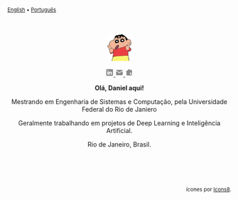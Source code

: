 <sub><a href="./README.md">English</a> • <a href="./README_pt_BR.md">Português</a></sub>
<div align="center">
  <br>
  <br>
  <a href="https://www.danields.me/pt_BR">
    <img height="60" src="./imgs/avatars/shinchan.png" />
  </a>
  <br>
  <p>
    <a href="https://www.linkedin.com/in/ddssantos/">
      <img width="18" src="./imgs/linkedin.svg" />
    </a>
    <a href="mailto:daniel.d.s.c.g@hotmail.com">
      <img width="18" src="./imgs/email.png" />
    </a>
    <a href="https://www.danields.me/pt_BR">
      <img width="18"src="./imgs/webpage.png" />
    </a>
  </p>
  <p><b>Olá, Daniel aqui!</b></p> 
  <p>Mestrando em Engenharia de Sistemas e Computação, pela Universidade Federal do Rio de Janiero</p>
  <p>Geralmente trabalhando em projetos de Deep Learning e Inteligência Artificial.</p>
  <p>Rio de Janeiro, Brasil.</p>
</div>

<br>
<br>
<br>

<p align='right'><sub>ícones por <a target="_blank" href="https://icons8.com.br">Icons8</a>.</sub></p>
